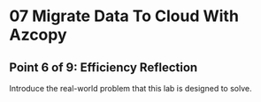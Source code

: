 # 07 Migrate Data To Cloud With Azcopy

## Point 6 of 9: Efficiency Reflection

Introduce the real-world problem that this lab is designed to solve.
